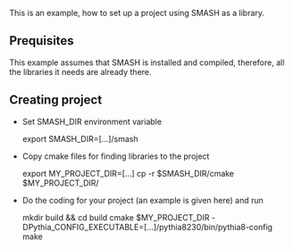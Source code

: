 This is an example, how to set up a project using SMASH as a library.


## Prequisites

This example assumes that SMASH is installed and compiled, therefore, all the libraries it needs are already there.

## Creating project

- Set SMASH_DIR environment variable

  export SMASH_DIR=[...]/smash

- Copy cmake files for finding libraries to the project

  export MY_PROJECT_DIR=[...]
  cp -r $SMASH_DIR/cmake $MY_PROJECT_DIR/

- Do the coding for your project (an example is given here) and run

  mkdir build && cd build
  cmake $MY_PROJECT_DIR -DPythia_CONFIG_EXECUTABLE=[...]/pythia8230/bin/pythia8-config
  make
